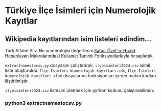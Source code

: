 # Türkiye İlçe İsimleri için Numerolojik Kayıtlar
## Wikipedia kayıtlarından isim listeleri edindim...

Türk Alfabe Sıra No numerolojisi değerlerini [Sahur Özel'in Ebced Hesaplayan Makrolarındaki Kullanıcı Tanımlı Fonksiyonlarla](https://github.com/metatronslove/abjad)yla hesaplattık.

```extractnamestocsv.py``` dosyasını çalıştırarak; ```ilçeisimleri2024.csv``` isimli liste oluşturuldu. ```İlçe İsimleri Numerolojik Kayıtları.ods```, ```İlçe İsimleri Numerolojik Kayıtları.xlsm``` dosyalarına fonksiyonları içeren makro kodları iliştirilmiştir.

```ilçeisimleri2024.csv``` listesini üretmek için python kodunu çalıştırabilirsin:
### python3 extractnamestocsv.py